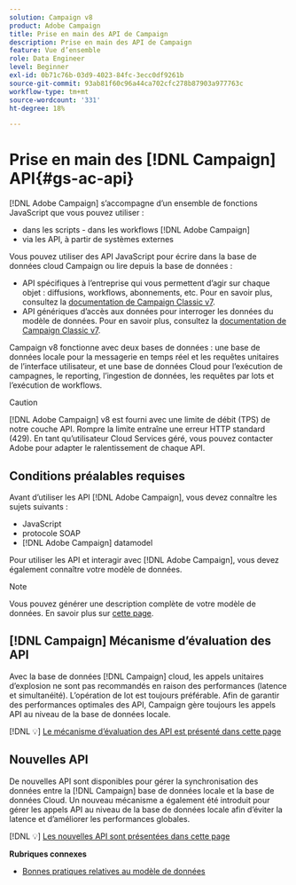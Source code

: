 ```yaml
---
solution: Campaign v8
product: Adobe Campaign
title: Prise en main des API de Campaign
description: Prise en main des API de Campaign
feature: Vue d’ensemble
role: Data Engineer
level: Beginner
exl-id: 0b71c76b-03d9-4023-84fc-3ecc0df9261b
source-git-commit: 93ab81f60c96a44ca702cfc278b87903a977763c
workflow-type: tm+mt
source-wordcount: '331'
ht-degree: 18%

---
```


# Prise en main des [!DNL Campaign] API{#gs-ac-api}

[!DNL Adobe Campaign] s’accompagne d’un ensemble de fonctions JavaScript que vous pouvez utiliser :

* dans les scripts - dans les workflows [!DNL Adobe Campaign]
* via les API, à partir de systèmes externes

Vous pouvez utiliser des API JavaScript pour écrire dans la base de données cloud Campaign ou lire depuis la base de données :

* API spécifiques à l’entreprise qui vous permettent d’agir sur chaque objet : diffusions, workflows, abonnements, etc. Pour en savoir plus, consultez la [documentation de Campaign Classic v7](https://experienceleague.adobe.com/docs/campaign-classic/using/configuring-campaign-classic/api/business-oriented-apis.html?lang=fr).
* API génériques d’accès aux données pour interroger les données du modèle de données. Pour en savoir plus, consultez la [documentation de Campaign Classic v7](https://experienceleague.adobe.com/docs/campaign-classic/using/configuring-campaign-classic/api/data-oriented-apis.html?lang=fr).

Campaign v8 fonctionne avec deux bases de données : une base de données locale pour la messagerie en temps réel et les requêtes unitaires de l’interface utilisateur, et une base de données Cloud pour l’exécution de campagnes, le reporting, l’ingestion de données, les requêtes par lots et l’exécution de workflows.

>[!CAUTION]
>
>[!DNL Adobe Campaign] v8 est fourni avec une limite de débit (TPS) de notre couche API. Rompre la limite entraîne une erreur HTTP standard (429). En tant qu’utilisateur Cloud Services géré, vous pouvez contacter Adobe pour adapter le ralentissement de chaque API.


## Conditions préalables requises

Avant d’utiliser les API [!DNL Adobe Campaign], vous devez connaître les sujets suivants :

* JavaScript
* protocole SOAP
* [!DNL Adobe Campaign] datamodel

Pour utiliser les API et interagir avec [!DNL Adobe Campaign], vous devez également connaître votre modèle de données.

>[!NOTE]
>Vous pouvez générer une description complète de votre modèle de données. En savoir plus sur [cette page](datamodel.md).

## [!DNL Campaign] Mécanisme d’évaluation des API

Avec la base de données [!DNL Campaign] cloud, les appels unitaires d’explosion ne sont pas recommandés en raison des performances (latence et simultanéité). L’opération de lot est toujours préférable. Afin de garantir des performances optimales des API, Campaign gère toujours les appels API au niveau de la base de données locale.

[!DNL :bulb:] [Le mécanisme d’évaluation des API est présenté dans cette page](staging.md)

## Nouvelles API

De nouvelles API sont disponibles pour gérer la synchronisation des données entre la [!DNL Campaign] base de données locale et la base de données Cloud. Un nouveau mécanisme a également été introduit pour gérer les appels API au niveau de la base de données locale afin d’éviter la latence et d’améliorer les performances globales.

[!DNL :bulb:] [Les nouvelles API sont présentées dans cette page](new-apis.md)

**Rubriques connexes**

* [Bonnes pratiques relatives au modèle de données](datamodel-best-practices.md)
